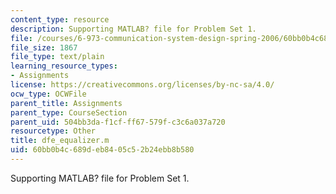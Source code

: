 ```yaml
---
content_type: resource
description: Supporting MATLAB? file for Problem Set 1.
file: /courses/6-973-communication-system-design-spring-2006/60bb0b4c689deb8405c52b24ebb8b580_dfe_equalizer.m
file_size: 1867
file_type: text/plain
learning_resource_types:
- Assignments
license: https://creativecommons.org/licenses/by-nc-sa/4.0/
ocw_type: OCWFile
parent_title: Assignments
parent_type: CourseSection
parent_uid: 504bb3da-f1cf-ff67-579f-c3c6a037a720
resourcetype: Other
title: dfe_equalizer.m
uid: 60bb0b4c-689d-eb84-05c5-2b24ebb8b580
---
```

Supporting MATLAB? file for Problem Set 1.